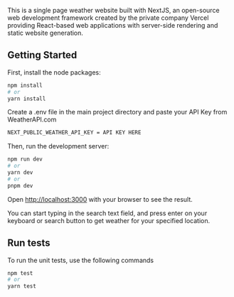 This is a single page weather website built with NextJS, an open-source web development framework created by the private company Vercel providing React-based web applications with server-side rendering and static website generation. 

## Getting Started

First, install the node packages:

```bash
npm install
# or
yarn install
```

Create a .env file in the main project directory and paste your API Key from WeatherAPI.com 
```bash
NEXT_PUBLIC_WEATHER_API_KEY = API KEY HERE
```

Then, run the development server:

```bash
npm run dev
# or
yarn dev
# or
pnpm dev
```

Open [http://localhost:3000](http://localhost:3000) with your browser to see the result.

You can start typing in the search text field, and press enter on your keyboard or search button to get weather for your specified location.

## Run tests

To run the unit tests, use the following commands

```bash
npm test    
# or
yarn test
```
